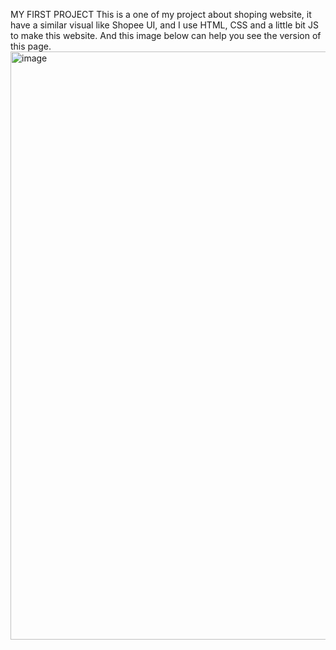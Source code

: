 MY FIRST PROJECT
This is a one of my project about shoping website, it have a similar visual like Shopee UI, and I use HTML, CSS and a little bit JS to make this website.
And this image below can help you see the version of this page.
<img width="941" alt="image" src="https://user-images.githubusercontent.com/90905992/178291358-5d065c45-c5e3-4e42-a057-18a47c08d34c.png">
